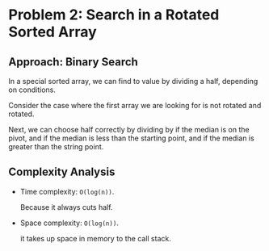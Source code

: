 # Problem 2: Search in a Rotated Sorted Array

## Approach: Binary Search

In a special sorted array, we can find to value by dividing a half,
depending on conditions.

Consider the case where the first array we are looking for is not
rotated and rotated.

Next, we can choose half correctly by dividing by if the median is
on the pivot, and if the median is less than the starting point,
and if the median is greater than the string point.

## Complexity Analysis

- Time complexity: `O(log(n))`. 

    Because it always cuts half.

- Space complexity: `O(log(n))`.

    it takes up space in memory to the call stack.